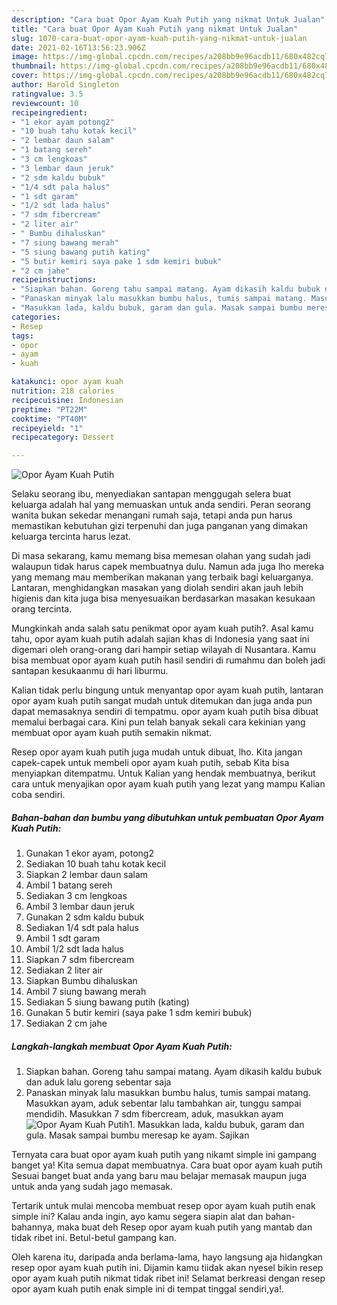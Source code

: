 ```yaml
---
description: "Cara buat Opor Ayam Kuah Putih yang nikmat Untuk Jualan"
title: "Cara buat Opor Ayam Kuah Putih yang nikmat Untuk Jualan"
slug: 1070-cara-buat-opor-ayam-kuah-putih-yang-nikmat-untuk-jualan
date: 2021-02-16T13:56:23.906Z
image: https://img-global.cpcdn.com/recipes/a208bb9e96acdb11/680x482cq70/opor-ayam-kuah-putih-foto-resep-utama.jpg
thumbnail: https://img-global.cpcdn.com/recipes/a208bb9e96acdb11/680x482cq70/opor-ayam-kuah-putih-foto-resep-utama.jpg
cover: https://img-global.cpcdn.com/recipes/a208bb9e96acdb11/680x482cq70/opor-ayam-kuah-putih-foto-resep-utama.jpg
author: Harold Singleton
ratingvalue: 3.5
reviewcount: 10
recipeingredient:
- "1 ekor ayam potong2"
- "10 buah tahu kotak kecil"
- "2 lembar daun salam"
- "1 batang sereh"
- "3 cm lengkoas"
- "3 lembar daun jeruk"
- "2 sdm kaldu bubuk"
- "1/4 sdt pala halus"
- "1 sdt garam"
- "1/2 sdt lada halus"
- "7 sdm fibercream"
- "2 liter air"
- " Bumbu dihaluskan"
- "7 siung bawang merah"
- "5 siung bawang putih kating"
- "5 butir kemiri saya pake 1 sdm kemiri bubuk"
- "2 cm jahe"
recipeinstructions:
- "Siapkan bahan. Goreng tahu sampai matang. Ayam dikasih kaldu bubuk dan aduk lalu goreng sebentar saja"
- "Panaskan minyak lalu masukkan bumbu halus, tumis sampai matang. Masukkan ayam, aduk sebentar lalu tambahkan air, tunggu sampai mendidih. Masukkan 7 sdm fibercream, aduk, masukkan ayam"
- "Masukkan lada, kaldu bubuk, garam dan gula. Masak sampai bumbu meresap ke ayam. Sajikan"
categories:
- Resep
tags:
- opor
- ayam
- kuah

katakunci: opor ayam kuah 
nutrition: 218 calories
recipecuisine: Indonesian
preptime: "PT22M"
cooktime: "PT40M"
recipeyield: "1"
recipecategory: Dessert

---
```



![Opor Ayam Kuah Putih](https://img-global.cpcdn.com/recipes/a208bb9e96acdb11/680x482cq70/opor-ayam-kuah-putih-foto-resep-utama.jpg)

Selaku seorang ibu, menyediakan santapan menggugah selera buat keluarga adalah hal yang memuaskan untuk anda sendiri. Peran seorang  wanita bukan sekedar menangani rumah saja, tetapi anda pun harus memastikan kebutuhan gizi terpenuhi dan juga panganan yang dimakan keluarga tercinta harus lezat.

Di masa  sekarang, kamu memang bisa memesan olahan yang sudah jadi walaupun tidak harus capek membuatnya dulu. Namun ada juga lho mereka yang memang mau memberikan makanan yang terbaik bagi keluarganya. Lantaran, menghidangkan masakan yang diolah sendiri akan jauh lebih higienis dan kita juga bisa menyesuaikan berdasarkan masakan kesukaan orang tercinta. 



Mungkinkah anda salah satu penikmat opor ayam kuah putih?. Asal kamu tahu, opor ayam kuah putih adalah sajian khas di Indonesia yang saat ini digemari oleh orang-orang dari hampir setiap wilayah di Nusantara. Kamu bisa membuat opor ayam kuah putih hasil sendiri di rumahmu dan boleh jadi santapan kesukaanmu di hari liburmu.

Kalian tidak perlu bingung untuk menyantap opor ayam kuah putih, lantaran opor ayam kuah putih sangat mudah untuk ditemukan dan juga anda pun dapat memasaknya sendiri di tempatmu. opor ayam kuah putih bisa dibuat memalui berbagai cara. Kini pun telah banyak sekali cara kekinian yang membuat opor ayam kuah putih semakin nikmat.

Resep opor ayam kuah putih juga mudah untuk dibuat, lho. Kita jangan capek-capek untuk membeli opor ayam kuah putih, sebab Kita bisa menyiapkan ditempatmu. Untuk Kalian yang hendak membuatnya, berikut cara untuk menyajikan opor ayam kuah putih yang lezat yang mampu Kalian coba sendiri.

<!--inarticleads1-->

##### Bahan-bahan dan bumbu yang dibutuhkan untuk pembuatan Opor Ayam Kuah Putih:

1. Gunakan 1 ekor ayam, potong2
1. Sediakan 10 buah tahu kotak kecil
1. Siapkan 2 lembar daun salam
1. Ambil 1 batang sereh
1. Sediakan 3 cm lengkoas
1. Ambil 3 lembar daun jeruk
1. Gunakan 2 sdm kaldu bubuk
1. Sediakan 1/4 sdt pala halus
1. Ambil 1 sdt garam
1. Ambil 1/2 sdt lada halus
1. Siapkan 7 sdm fibercream
1. Sediakan 2 liter air
1. Siapkan  Bumbu dihaluskan
1. Ambil 7 siung bawang merah
1. Sediakan 5 siung bawang putih (kating)
1. Gunakan 5 butir kemiri (saya pake 1 sdm kemiri bubuk)
1. Sediakan 2 cm jahe




<!--inarticleads2-->

##### Langkah-langkah membuat Opor Ayam Kuah Putih:

1. Siapkan bahan. Goreng tahu sampai matang. Ayam dikasih kaldu bubuk dan aduk lalu goreng sebentar saja
1. Panaskan minyak lalu masukkan bumbu halus, tumis sampai matang. Masukkan ayam, aduk sebentar lalu tambahkan air, tunggu sampai mendidih. Masukkan 7 sdm fibercream, aduk, masukkan ayam
<img src="//assets-global.cpcdn.com/assets/icons/button_play-2c75c40dde080a61004c1f40b05d8f140eaff45d7e9e6481dc71c63d2e7c4909.png" alt="Opor Ayam Kuah Putih">1. Masukkan lada, kaldu bubuk, garam dan gula. Masak sampai bumbu meresap ke ayam. Sajikan




Ternyata cara buat opor ayam kuah putih yang nikamt simple ini gampang banget ya! Kita semua dapat membuatnya. Cara buat opor ayam kuah putih Sesuai banget buat anda yang baru mau belajar memasak maupun juga untuk anda yang sudah jago memasak.

Tertarik untuk mulai mencoba membuat resep opor ayam kuah putih enak simple ini? Kalau anda ingin, ayo kamu segera siapin alat dan bahan-bahannya, maka buat deh Resep opor ayam kuah putih yang mantab dan tidak ribet ini. Betul-betul gampang kan. 

Oleh karena itu, daripada anda berlama-lama, hayo langsung aja hidangkan resep opor ayam kuah putih ini. Dijamin kamu tiidak akan nyesel bikin resep opor ayam kuah putih nikmat tidak ribet ini! Selamat berkreasi dengan resep opor ayam kuah putih enak simple ini di tempat tinggal sendiri,ya!.

